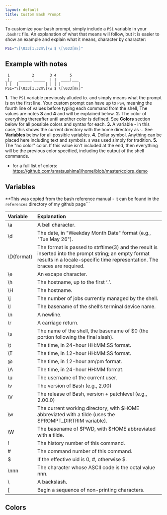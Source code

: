 ```yaml
---
layout: default
title: Custom Bash Prompt
---
```


To customize your bash prompt, simply include a ```PS1``` variable in your ```.bashrc``` file. An explanation of what that means will follow, but it is easier to show an example and explain what it means, character by character:

```bash
PS1="\[\033[1;32m\]\w $ \[\033[m\]"
```

## Example with notes

```
 1          2       3 4      5  
_|_   ______|_____  | |  ____|___
| |  |            | | | |        |       
PS1="\[\033[1;32m\]\w $ \[\033[m\]"
```
**1.** The ```PS1``` variable previously alluded to. and simply means what the prompt is on the first line. Your custom prompt can have up to ```PS4```, meaning the fourth line of values before typing each command from the shell, The values are notes **3** and **4** and will be explained below.
**2.** The color of everything thereafter until another color is defined. See **Colors** section below for all possible colors and syntax for each.
**3.** A variable - in this case, this shows the current directory with the home directory as ```~```. See **Variables** below for all possible variables.
**4.** Dollar symbol. Anything can be placed here including text and symbols. ```$``` was used simply for tradition.
**5.** The "no color" color. If this value isn't included at the end, then everything will be the previous color specified, including the output of the shell commands.

- for a full list of colors: https://github.com/smatsushima1/home/blob/master/colors_demo

## Variables

**This was copied from the bash reference manual - it can be found in the ```references``` directory of my github page```

Variable | Explanation
:--- | :---
\a | A bell character.
\d | The date, in "Weekday Month Date" format (e.g., "Tue May 26").
\D{format} | The format is passed to strftime(3) and the result is inserted into the prompt string; an empty format results in a locale-specific time representation. The braces are required.
\e | An escape character.
\h | The hostname, up to the first ‘.’.
\H | The hostname.
\j | The number of jobs currently managed by the shell.
\l | The basename of the shell’s terminal device name.
\n | A newline.
\r | A carriage return.
\s | The name of the shell, the basename of $0 (the portion following the final slash).
\t | The time, in 24-hour HH:MM:SS format.
\T | The time, in 12-hour HH:MM:SS format.
\@ | The time, in 12-hour am/pm format.
\A | The time, in 24-hour HH:MM format.
\u | The username of the current user.
\v | The version of Bash (e.g., 2.00)
\V | The release of Bash, version + patchlevel (e.g., 2.00.0)
\w | The current working directory, with $HOME abbreviated with a tilde (uses the $PROMPT_DIRTRIM variable).
\W | The basename of $PWD, with $HOME abbreviated with a tilde.
\! | The history number of this command.
\# | The command number of this command.
\$ | If the effective uid is 0, #, otherwise $.
\nnn | The character whose ASCII code is the octal value nnn.
\\ | A backslash.
\[ | Begin a sequence of non-printing characters.

## Colors

